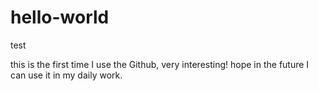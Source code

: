 # hello-world
test

this is the first time I use the Github, very interesting!
hope in the future I can use it in my daily work.

